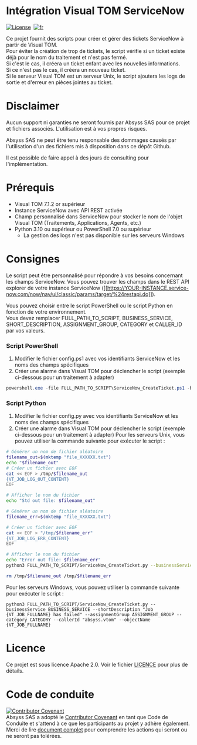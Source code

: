 # Intégration Visual TOM ServiceNow
[![License](https://img.shields.io/badge/License-Apache_2.0-blue.svg)](LICENSE.md)&nbsp;
[![fr](https://img.shields.io/badge/lang-en-red.svg)](README.md)  

Ce projet fournit des scripts pour créer et gérer des tickets ServiceNow à partir de Visual TOM.  
Pour éviter la création de trop de tickets, le script vérifie si un ticket existe déjà pour le nom du traitement et n'est pas fermé.  
Si c'est le cas, il créera un ticket enfant avec les nouvelles informations.  
Si ce n'est pas le cas, il créera un nouveau ticket.  
Si le serveur Visual TOM est un serveur Unix, le script ajoutera les logs de sortie et d'erreur en pièces jointes au ticket.

# Disclaimer
Aucun support ni garanties ne seront fournis par Absyss SAS pour ce projet et fichiers associés. L'utilisation est à vos propres risques.

Absyss SAS ne peut être tenu responsable des dommages causés par l'utilisation d'un des fichiers mis à disposition dans ce dépôt Github.

Il est possible de faire appel à des jours de consulting pour l'implémentation.

# Prérequis

  * Visual TOM 7.1.2 or supérieur
  * Instance ServiceNow avec API REST activée
  * Champ personnalisé dans ServiceNow pour stocker le nom de l'objet Visual TOM (Traitements, Applications, Agents, etc.)
  * Python 3.10 ou supérieur ou PowerShell 7.0 ou supérieur
    * La gestion des logs n'est pas disponible sur les serveurs Windows

# Consignes

Le script peut être personnalisé pour répondre à vos besoins concernant les champs ServiceNow. Vous pouvez trouver les champs dans le REST API explorer de votre instance ServiceNow ([[https://YOUR-INSTANCE.service-now.com/now/nav/ui/classic/params/target/%24restapi.do]]).

Vous pouvez choisir entre le script PowerShell ou le script Python en fonction de votre environnement.  
Vous devez remplacer FULL_PATH_TO_SCRIPT, BUSINESS_SERVICE, SHORT_DESCRIPTION, ASSIGNMENT_GROUP, CATEGORY et CALLER_ID par vos valeurs.

### Script PowerShell
1. Modifier le fichier config.ps1 avec vos identifiants ServiceNow et les noms des champs spécifiques
2. Créer une alarme dans Visual TOM pour déclencher le script (exemple ci-dessous pour un traitement à adapter)
  ```powershell
  powershell.exe -file FULL_PATH_TO_SCRIPT\ServiceNow_CreateTicket.ps1 -businessService "BUSINESS_SERVICE" -shortDescription "Job {VT_JOB_FULLNAME} has failed" -assignmentGroup "ASSIGNMENT_GROUP" -category "CATEGORY" -callerId "absyss.vtom" -objectName "{VT_FULL_JOBNAME}"
  ```

### Script Python
1. Modifier le fichier config.py avec vos identifiants ServiceNow et les noms des champs spécifiques
2. Créer une alarme dans Visual TOM pour déclencher le script (exemple ci-dessous pour un traitement à adapter)
Pour les serveurs Unix, vous pouvez utiliser la commande suivante pour exécuter le script :
  ```bash
# Générer un nom de fichier aléatoire
filename_out=$(mktemp "file_XXXXXX.txt")
echo "$filename_out"
# Créer un fichier avec EOF
cat << EOF > /tmp/$filename_out
{VT_JOB_LOG_OUT_CONTENT}
EOF

# Afficher le nom du fichier
echo "Std out file: $filename_out"

# Générer un nom de fichier aléatoire
filename_err=$(mktemp "file_XXXXXX.txt")

# Créer un fichier avec EOF
cat << EOF > "/tmp/$filename_err"
{VT_JOB_LOG_ERR_CONTENT}
EOF

# Afficher le nom du fichier
echo "Error out file: $filename_err"
python3 FULL_PATH_TO_SCRIPT/ServiceNow_CreateTicket.py --businessService BUSINESS_SERVICE --shortDescription "Job {VT_JOB_FULLNAME} has failed" --assignmentGroup ASSIGNMENT_GROUP --category CATEGORY --callerId "absyss.vtom" --objectName {VT_JOB_FULLNAME} --outAttachmentFile /tmp/$filename_out --outAttachmentName {VT_JOB_LOG_OUT_NAME}  --errorAttachmentFile /tmp/$filename_err --errorAttachmentName {VT_JOB_LOG_ERR_NAME}

rm /tmp/$filename_out /tmp/$filename_err
```

Pour les serveurs Windows, vous pouvez utiliser la commande suivante pour exécuter le script :
  ```shell
  python3 FULL_PATH_TO_SCRIPT/ServiceNow_CreateTicket.py --businessService BUSINESS_SERVICE --shortDescription "Job {VT_JOB_FULLNAME} has failed" --assignmentGroup ASSIGNMENT_GROUP --category CATEGORY --callerId "absyss.vtom" --objectName {VT_JOB_FULLNAME}
  ```

# Licence
Ce projet est sous licence Apache 2.0. Voir le fichier [LICENCE](license) pour plus de détails.


# Code de conduite
[![Contributor Covenant](https://img.shields.io/badge/Contributor%20Covenant-v2.1%20adopted-ff69b4.svg)](code-of-conduct.md)  
Absyss SAS a adopté le [Contributor Covenant](CODE_OF_CONDUCT.md) en tant que Code de Conduite et s'attend à ce que les participants au projet y adhère également. Merci de lire [document complet](CODE_OF_CONDUCT.md) pour comprendre les actions qui seront ou ne seront pas tolérées.
